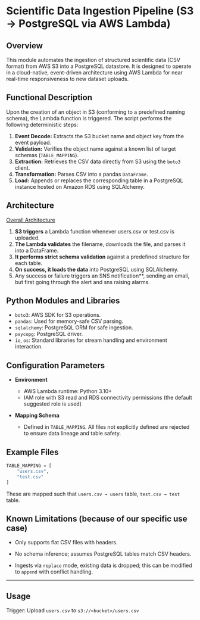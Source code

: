 
# Scientific Data Ingestion Pipeline (S3 → PostgreSQL via AWS Lambda)

## Overview

This module automates the ingestion of structured scientific data (CSV format) from AWS S3 into a PostgreSQL datastore. It is designed to operate in a cloud-native, event-driven architecture using AWS Lambda for near real-time responsiveness to new dataset uploads.

## Functional Description

Upon the creation of an object in S3 (conforming to a predefined naming schema), the Lambda function is triggered. The script performs the following deterministic steps:

1. **Event Decode:** Extracts the S3 bucket name and object key from the event payload.
2. **Validation:** Verifies the object name against a known list of target schemas (`TABLE_MAPPING`).
3. **Extraction:** Retrieves the CSV data directly from S3 using the `boto3` client.
4. **Transformation:** Parses CSV into a pandas `DataFrame`.
5. **Load:** Appends or replaces the corresponding table in a PostgreSQL instance hosted on Amazon RDS using SQLAlchemy.


## Architecture
[Overall Architecture](data-ngestion-pipeline-2.drawio.png)
1. **S3 triggers** a Lambda function whenever users.csv or test.csv is uploaded.
2. **The Lambda validates** the filename, downloads the file, and parses it into a DataFrame.
3. **It performs strict schema validation** against a predefined structure for each table.
4. **On success, it loads the data** into PostgreSQL using SQLAlchemy.
5. Any success or failure triggers an SNS notification**,  sending an email, but first going through the alert and sns raising alarms.


## Python Modules and Libraries

* `boto3`: AWS SDK for S3 operations.
* `pandas`: Used for memory-safe CSV parsing.
* `sqlalchemy`: PostgreSQL ORM for safe ingestion.
* `psycopg`: PostgreSQL driver.
* `io`, `os`: Standard libraries for stream handling and environment interaction.

## Configuration Parameters

* **Environment**
  * AWS Lambda runtime: Python 3.10+
  * IAM role with S3 read and RDS connectivity permissions (the default suggested role is used)

* **Mapping Schema**
  * Defined in `TABLE_MAPPING`. All files not explicitly defined are rejected to ensure data lineage and table safety.

## Example Files

```python
TABLE_MAPPING = [
    "users.csv",
    "test.csv"
]
```

These are mapped such that `users.csv → users` table, `test.csv → test` table.

## Known Limitations (because of our specific use case)
* Only supports flat CSV files with headers.
* No schema inference; assumes PostgreSQL tables match CSV headers.

* Ingests via `replace` mode, existing data is dropped; this can be modified to `append` with conflict handling.
---

## Usage

Trigger: Upload `users.csv` to `s3://<bucket>/users.csv`

